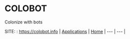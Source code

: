 # COLOBOT
 
 Colonize with bots
 
 SITE: : https://colobot.info
 | [Applications](https://portable-linux-apps.github.io/apps.html) | [Home](https://portable-linux-apps.github.io)
 | --- | --- |

